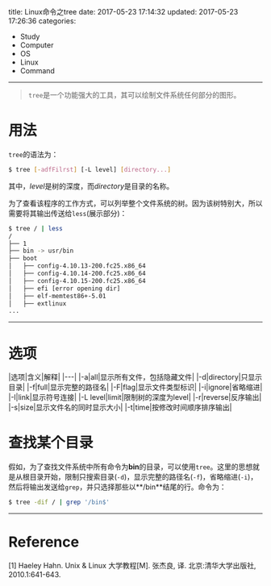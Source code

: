 title: Linux命令之tree
date: 2017-05-23 17:14:32
updated: 2017-05-23 17:26:36
categories:
- Study
- Computer
- OS
- Linux
- Command
---
> `tree`是一个功能强大的工具，其可以绘制文件系统任何部分的图形。

# 用法

`tree`的语法为：

```sh
$ tree [-adfFilrst] [-L level] [directory...]
```
其中，*level*是树的深度，而*directory*是目录的名称。

为了查看该程序的工作方式，可以列举整个文件系统的树。因为该树特别大，所以需要将其输出传送给`less`(展示部分)：

```sh
$ tree / | less
/
├── 1
├── bin -> usr/bin
├── boot
│   ├── config-4.10.13-200.fc25.x86_64
│   ├── config-4.10.14-200.fc25.x86_64
│   ├── config-4.10.15-200.fc25.x86_64
│   ├── efi [error opening dir]
│   ├── elf-memtest86+-5.01
│   ├── extlinux
...
```

----------

# 选项

|选项|含义|解释|
|---|
|-a|all|显示所有文件，包括隐藏文件|
|-d|directory|只显示目录|
|-f|full|显示完整的路径名|
|-F|flag|显示文件类型标识|
|-i|ignore|省略缩进|
|-l|link|显示符号连接|
|-L level|limit|限制树的深度为level|
|-r|reverse|反序输出|
|-s|size|显示文件名的同时显示大小|
|-t|time|按修改时间顺序排序输出|

# 查找某个目录

假如，为了查找文件系统中所有命令为**bin**的目录，可以使用`tree`。这里的思想就是从根目录开始，限制只搜索目录(`-d`)，显示完整的路径名(`-f`)，省略缩进(`-i`)，然后将输出发送给`grep`，并只选择那些以**/bin**结尾的行。命令为：

```sh
$ tree -dif / | grep '/bin$'
```

----------

# Reference

[1] Haeley Hahn. Unix & Linux 大学教程[M]. 张杰良, 译. 北京:清华大学出版社, 2010.1:641-643.
